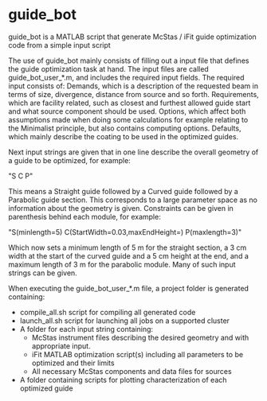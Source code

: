 # guide_bot
guide_bot is a MATLAB script that generate McStas / iFit guide optimization code from a simple input script

The use of guide_bot mainly consists of filling out a input file that defines the guide optimization task at hand.
The input files are called guide_bot_user_*.m, and includes the required input fields.
The required input consists of:
Demands, which is a description of the requested beam in terms of size, divergence, distance from source and so forth.
Requirements, which are facility related, such as closest and furthest allowed guide start and what source component should be used.
Options, which affect both assumptions made when doing some calculations for example relating to the Minimalist principle, but also contains computing options.
Defaults, which mainly describe the coating to be used in the optimized guides.

Next input strings are given that in one line describe the overall geometry of a guide to be optimized, for example:

  "S C P"

This means a Straight guide followed by a Curved guide followed by a Parabolic guide section. This corresponds to a large parameter space as no information about the geometry is given.
Constraints can be given in parenthesis behind each module, for example:

  "S(minlength=5) C(StartWidth=0.03,maxEndHeight=) P(maxlength=3)"

Which now sets a minimum length of 5 m for the straight section, a  3 cm width at the start of the curved guide and a 5 cm height at the end, and a maximum length of 3 m for the parabolic module.
Many of such input strings can be given.

When executing the guide_bot_user_*.m file, a project folder is generated containing:

- compile_all.sh script for compiling all generated code
- launch_all.sh script for launching all jobs on a supported cluster
- A folder for each input string containing:
    - McStas instrument files describing the desired geometry and with appropriate input.
    - iFit MATLAB optimization script(s) including all parameters to be optimized and their limits
    - All necessary McStas components and data files for sources
- A folder containing scripts for plotting characterization of each optimized guide


